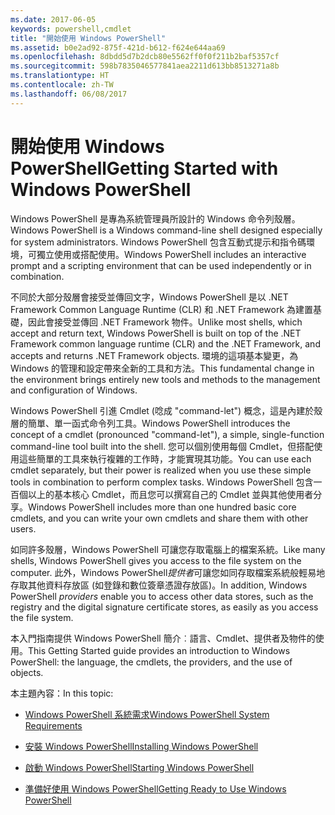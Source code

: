 ```yaml
---
ms.date: 2017-06-05
keywords: powershell,cmdlet
title: "開始使用 Windows PowerShell"
ms.assetid: b0e2ad92-875f-421d-b612-f624e644aa69
ms.openlocfilehash: 8dbdd5d7b2dcb80e5562ff0f0f211b2baf5357cf
ms.sourcegitcommit: 598b7835046577841aea2211d613bb8513271a8b
ms.translationtype: HT
ms.contentlocale: zh-TW
ms.lasthandoff: 06/08/2017
---
```

# <a name="getting-started-with-windows-powershell"></a><span data-ttu-id="ed54a-103">開始使用 Windows PowerShell</span><span class="sxs-lookup"><span data-stu-id="ed54a-103">Getting Started with Windows PowerShell</span></span>
<span data-ttu-id="ed54a-104">Windows PowerShell 是專為系統管理員所設計的 Windows 命令列殼層。</span><span class="sxs-lookup"><span data-stu-id="ed54a-104">Windows PowerShell is a Windows command-line shell designed especially for system administrators.</span></span> <span data-ttu-id="ed54a-105">Windows PowerShell 包含互動式提示和指令碼環境，可獨立使用或搭配使用。</span><span class="sxs-lookup"><span data-stu-id="ed54a-105">Windows PowerShell includes an interactive prompt and a scripting environment that can be used independently or in combination.</span></span>

<span data-ttu-id="ed54a-106">不同於大部分殼層會接受並傳回文字，Windows PowerShell 是以 .NET Framework Common Language Runtime (CLR) 和 .NET Framework 為建置基礎，因此會接受並傳回 .NET Framework 物件。</span><span class="sxs-lookup"><span data-stu-id="ed54a-106">Unlike most shells, which accept and return text, Windows PowerShell is built on top of the .NET Framework common language runtime (CLR) and the .NET Framework, and accepts and returns .NET Framework objects.</span></span> <span data-ttu-id="ed54a-107">環境的這項基本變更，為 Windows 的管理和設定帶來全新的工具和方法。</span><span class="sxs-lookup"><span data-stu-id="ed54a-107">This fundamental change in the environment brings entirely new tools and methods to the management and configuration of Windows.</span></span>

<span data-ttu-id="ed54a-108">Windows PowerShell 引進 Cmdlet (唸成 "command-let") 概念，這是內建於殼層的簡單、單一函式命令列工具。</span><span class="sxs-lookup"><span data-stu-id="ed54a-108">Windows PowerShell introduces the concept of a cmdlet (pronounced "command-let"), a simple, single-function command-line tool built into the shell.</span></span> <span data-ttu-id="ed54a-109">您可以個別使用每個 Cmdlet，但搭配使用這些簡單的工具來執行複雜的工作時，才能實現其功能。</span><span class="sxs-lookup"><span data-stu-id="ed54a-109">You can use each cmdlet separately, but their power is realized when you use these simple tools in combination to perform complex tasks.</span></span> <span data-ttu-id="ed54a-110">Windows PowerShell 包含一百個以上的基本核心 Cmdlet，而且您可以撰寫自己的 Cmdlet 並與其他使用者分享。</span><span class="sxs-lookup"><span data-stu-id="ed54a-110">Windows PowerShell includes more than one hundred basic core cmdlets, and you can write your own cmdlets and share them with other users.</span></span>

<span data-ttu-id="ed54a-111">如同許多殼層，Windows PowerShell 可讓您存取電腦上的檔案系統。</span><span class="sxs-lookup"><span data-stu-id="ed54a-111">Like many shells, Windows PowerShell gives you access to the file system on the computer.</span></span> <span data-ttu-id="ed54a-112">此外，Windows PowerShell*提供者*可讓您如同存取檔案系統般輕易地存取其他資料存放區 (如登錄和數位簽章憑證存放區)。</span><span class="sxs-lookup"><span data-stu-id="ed54a-112">In addition, Windows PowerShell *providers* enable you to access other data stores, such as the registry and the digital signature certificate stores, as easily as you access the file system.</span></span>

<span data-ttu-id="ed54a-113">本入門指南提供 Windows PowerShell 簡介︰語言、Cmdlet、提供者及物件的使用。</span><span class="sxs-lookup"><span data-stu-id="ed54a-113">This Getting Started guide provides an introduction to Windows PowerShell: the language, the cmdlets, the providers, and the use of objects.</span></span>

<span data-ttu-id="ed54a-114">本主題內容：</span><span class="sxs-lookup"><span data-stu-id="ed54a-114">In this topic:</span></span>

-   [<span data-ttu-id="ed54a-115">Windows PowerShell 系統需求</span><span class="sxs-lookup"><span data-stu-id="ed54a-115">Windows PowerShell System Requirements</span></span>](../setup/Windows-PowerShell-System-Requirements.md)

-   [<span data-ttu-id="ed54a-116">安裝 Windows PowerShell</span><span class="sxs-lookup"><span data-stu-id="ed54a-116">Installing Windows PowerShell</span></span>](../setup/Installing-Windows-PowerShell.md)

-   [<span data-ttu-id="ed54a-117">啟動 Windows PowerShell</span><span class="sxs-lookup"><span data-stu-id="ed54a-117">Starting Windows PowerShell</span></span>](../setup/Starting-Windows-PowerShell.md)

-   [<span data-ttu-id="ed54a-118">準備好使用 Windows PowerShell</span><span class="sxs-lookup"><span data-stu-id="ed54a-118">Getting Ready to Use Windows PowerShell</span></span>](Getting-Ready-to-Use-Windows-PowerShell.md)

